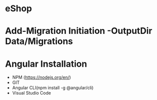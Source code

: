 # eShop
# Add-Migration Initiation -OutputDir Data/Migrations

# Angular Installation
- NPM (https://nodejs.org/en/)
- GIT
- Angular CLI(npm install -g @angular/cli)
- Visual Studio Code